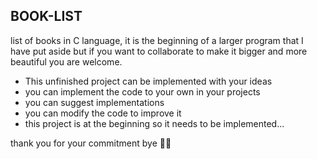 ## BOOK-LIST
list of books in C language, it is the beginning of a larger program that I have put aside but if you want to collaborate to make it bigger and more beautiful you are welcome.

  - This unfinished project can be implemented with your ideas
  - you can implement the code to your own in your projects
  - you can suggest implementations
  - you can modify the code to improve it
  - this project is at the beginning so it needs to be implemented...

thank you for your commitment bye 👋🏼
